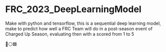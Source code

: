 # FRC_2023_DeepLearningModel

Make with python and tensorflow, this is a sequential deep learning model, make to predict how well a FRC Team will do in a post-season event of Charged Up Season, evaluating then with a scored from 1 to 5

🔺⚪️🟦
